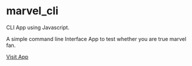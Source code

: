 # marvel_cli
CLI App using Javascript.


A simple command line Interface App to test whether you are true marvel fan.

[Visit App](https://replit.com/@SakshiSrivasta2/markOne?embed=1&output=1 "Let's Play")
